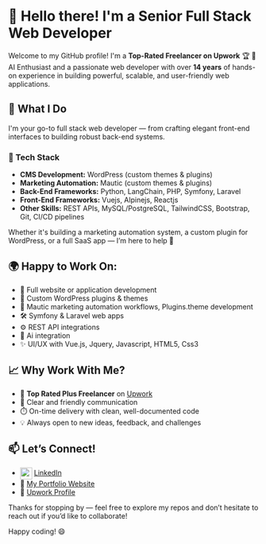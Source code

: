
<!--
**pelbox/pelbox** is a ✨ _special_ ✨ repository because its `README.md` (this file) appears on your GitHub profile.

Here are some ideas to get you started:

- 🔭 I’m currently working on ...
- 🌱 I’m currently learning ...
- 👯 I’m looking to collaborate on ...
- 🤔 I’m looking for help with ...
- 💬 Ask me about ...
- 📫 How to reach me: ...
- 😄 Pronouns: ...
- ⚡ Fun fact: ...
-->
# 👋 Hello there! I'm a Senior Full Stack Web Developer

Welcome to my GitHub profile! I'm a **Top-Rated Freelancer on Upwork** 🏆 🤖 AI Enthusiast and a passionate web developer with over **14 years** of hands-on experience in building powerful, scalable, and user-friendly web applications.

## 🚀 What I Do

I'm your go-to full stack web developer — from crafting elegant front-end interfaces to building robust back-end systems.

### 🧰 Tech Stack

- **CMS Development:** WordPress (custom themes & plugins)
- **Marketing Automation:** Mautic  (custom themes & plugins)  
- **Back-End Frameworks:** Python, LangChain, PHP, Symfony, Laravel
- **Front-End Frameworks:** Vuejs, Alpinejs, Reactjs
- **Other Skills:** REST APIs, MySQL/PostgreSQL, TailwindCSS, Bootstrap, Git, CI/CD pipelines

Whether it's building a marketing automation system, a custom plugin for WordPress, or a full SaaS app — I’m here to help 💪

## 🌍 Happy to Work On:

- 🎯 Full website or application development
- 🧩 Custom WordPress plugins & themes
- 🔄 Mautic marketing automation workflows, Plugins.theme development 
- 🛠️ Symfony & Laravel web apps
- ⚙️ REST API integrations
- 🤖 Ai integration
- ✨ UI/UX with Vue.js, Jquery, Javascript, HTML5, Css3

## 📈 Why Work With Me?

- 🏅 **Top Rated Plus Freelancer** on [Upwork](https://www.upwork.com/freelancers/~01648fb3d87e46699f/)
- 💬 Clear and friendly communication
- ⏱️ On-time delivery with clean, well-documented code
- 💡 Always open to new ideas, feedback, and challenges

## 📫 Let’s Connect!

- <img src="https://github.com/user-attachments/assets/645881bc-717e-42d8-9896-716bee8ae5c7" height="24" valign="middle"  /> [LinkedIn](https://www.linkedin.com/in/yourprofile)
- 🔗 [My Portfolio Website](https://pelbox.com)
- 💼 [Upwork Profile](https://www.upwork.com/freelancers/~01648fb3d87e46699f/)


Thanks for stopping by — feel free to explore my repos and don’t hesitate to reach out if you’d like to collaborate!

Happy coding! 😄
